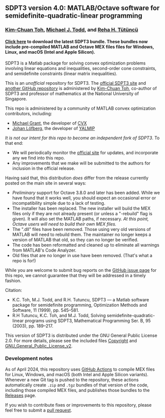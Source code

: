 ## SDPT3 version 4.0: MATLAB/Octave software for semidefinite-quadratic-linear programming
### [Kim-Chuan Toh](https://blog.nus.edu.sg/mattohkc/), [Michael J. Todd](https://people.orie.cornell.edu/miketodd/todd.html), and [Reha H. Tütüncü](https://www.math.cmu.edu/~reha/)

#### [Click here](https://github.com/sqlp/sdpt3/releases/latest) to download the latest SDPT3 bundle. These bundles now include pre-compiled MATLAB and Octave MEX files files for Windows, Linux, and macOS (Intel and Apple Silicon).

SDPT3 is a Matlab package for solving convex optimization problems involving linear equations and inequalities, second-order cone constraints, and semidefinite constraints (linear matrix inequalities).

This is an *unofficial* repository for SDPT3. The [official SDPT3 site](https://blog.nus.edu.sg/mattohkc/softwares/sdpt3/) and [another GitHub repository](https://github.com/Kim-ChuanToh/SDPT3) is administered by [Kim-Chuan Toh](https://blog.nus.edu.sg/mattohkc/), co-author of SDPT3 and professor of mathematics at the National University of Singapore.

This repo is administered by a community of MATLAB convex optimization contributors, including:

- [Michael Grant](http://cvxr.com/bio),
  the developer of [CVX](http://cvxr.com/cvx)
- [Johan Löfberg](https://liu.se/en/employee/johlo46),
  the developer of [YALMIP](https://yalmip.github.io/)

*It is not our intent for this repo to become an independent fork of SDPT3*. To that end:

   + We will periodically monitor the [official site](https://blog.nus.edu.sg/mattohkc/softwares/sdpt3/) for updates, and incorporate any we find into this repo. 
   + Any improvements that we make will be submitted to the authors for inclusion in the official release.

Having said that, this distribution *does* differ from the release currently posted on the main site in several ways:

   + *Preliminary* support for Octave 3.8.0 and later has been added. While we have found that it works well,
     you should expect an occasional error or incompatibility simple due to a lack of testing.
   + The installer has been replaced. The new installer will build the MEX files only if they are not already
     present (or unless a "-rebuild" flag is given). It will also set the MATLAB paths, if necessary.
     *At this point, Octave users will need to build their own MEX files.*
   + The ".dll" files have been removed. Those using very old versions of MATLAB will need to rebuild them.
     The maintainer no longer keeps a version of MATLAB that old, so they can no longer be verified.
   + The code has been reformatted and cleaned up to eliminate all warnings from MATLAB's Code Analyzer.
   + Old files that are no longer in use have been removed. (That's what a repo is for!)

While you are welcome to submit bug reports on the [GitHub issue page](https://github.com/sqlp/sdpt3/issues) for this repo, we cannot guarantee that they will be addressed in a timely fashion.

Citation:

   + K.C. Toh, M.J. Todd, and R.H. Tutuncu, SDPT3 — a Matlab software package for semidefinite programming, Optimization Methods and Software, 11 (1999), pp. 545–581.
   + R.H Tutuncu, K.C. Toh, and M.J. Todd, Solving semidefinite-quadratic-linear programs using SDPT3, Mathematical Programming Ser. B, 95 (2003), pp. 189–217.

This version of SDPT3 is distributed under the GNU General Public License 2.0. For more details, please see the included files [Copyright](https://github.com/sqlp/sdpt3/blob/master/Copyright) and [GNU\_General\_Public\_License\_v2](https://github.com/sqlp/sdpt3/blob/master/GNU_General_Public_License_v2).

### Development notes

As of April 2024, this repository uses
[GitHub Actions](https://github.com/features/actions) to compile
MEX files for Linux, Windows, and macOS (both Intel and Apple
Silicon variants). Whenever a new Git tag is pushed to the
repository, these actions automatically create `.zip` and `.tgz`
bundles of that version of the code, including those compiled
MEX files, and publishes those bundles to the
[Releases](https://github.com/sqlp/sdpt3/releases) page.

If you wish to contribute fixes or improvements to this repository, please feel free to submit a
[pull request](https://github.com/sqlp/sdpt3/pulls).